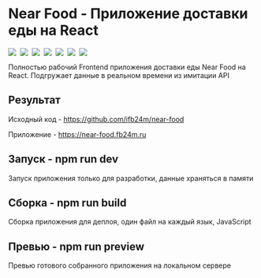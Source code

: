 # Near Food - Приложение доставки еды на React

<div style="display:flex;gap:8px;flex-wrap:wrap">
<img src="https://img.shields.io/badge/TypeScript-blue">
<img src="https://img.shields.io/badge/SCSS-e28c9a">
<img src="https://img.shields.io/badge/React-4fafc9">
<img src="https://img.shields.io/badge/Fluent_UI-aaa4f0">
<img src="https://img.shields.io/badge/React_Query-f0513c">
<img src="https://img.shields.io/badge/Axios-671ddf">
<img src="https://img.shields.io/badge/Vite-f2a000">
</div>

Полностью рабочий Frontend приложения доставки еды Near Food на React. Подгружает данные в реальном времени из имитации API

## Результат

Исходный код - https://github.com/ifb24m/near-food

Приложение - https://near-food.fb24m.ru

## Запуск - npm run dev
Запуск приложения только для разработки, данные храняться в памяти
## Сборка - npm run build
Сборка приложения для деплоя, один файл на каждый язык, JavaScript
## Превью - npm run preview
Превью готового собранного приложения на локальном сервере
